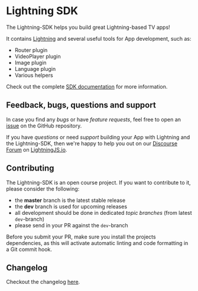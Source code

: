 # Lightning SDK

The Lightning-SDK helps you build great Lightning-based TV apps!

It contains [Lightning](https://github.com/rdkcentral/Lightning) and several useful tools for App development, such as:

- Router plugin
- VideoPlayer plugin
- Image plugin
- Language plugin
- Various helpers

Check out the complete [SDK documentation](https://rdkcentral.github.io/Lightning-SDK/) for more information.

## Feedback, bugs, questions and support

In case you find any _bugs_ or have _feature requests_, feel free to open an [issue](https://github.com/rdkcentral/Lightning-SDK/issues/new) on the GitHub repository.

If you have _questions_ or need _support_ building your App with Lightning and the Lightning-SDK, then we're happy to
help you out on our [Discourse Forum](https://forum.lightningjs.io/) on [LightningJS.io](http://www.lightningjs.io).

## Contributing

The Lightning-SDK is an open course project. If you want to contribute to it, please consider the following:

- the **master** branch is the latest stable release
- the **dev** branch is used for upcoming releases
- all development should be done in dedicated *topic branches* (from latest `dev`-branch)
- please send in your PR against the `dev`-branch

Before you submit your PR, make sure you install the projects dependencies, as this will activate automatic
linting and code formatting in a Git commit hook.

## Changelog

Checkout the changelog [here](./CHANGELOG.md).
